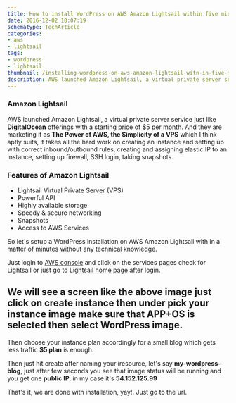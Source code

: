 ```yaml
---
title: How to install WordPress on AWS Amazon Lightsail within five mintues
date: 2016-12-02 18:07:19
schematype: TechArticle
categories:
- aws
- lightsail
tags:
- wordpress
- lightsail
thumbnail: /installing-wordpress-on-aws-amazon-lightsail-witn-in-five-mintues/lightsail.png
description: AWS launched Amazon Lightsail, a virtual private server service just like DigitalOcean offerings with a starting price of $5 per month. And they are marketing it as The Power of AWS, the Simplicity of a VPS which I think aptly suits, it takes all the hard work on creating an instance and setting up with correct inbound/outbound rules, creating and assigning elastic IP to an instance, setting up firewall, SSH login, taking snapshots.
---
```

### Amazon Lightsail

AWS launched Amazon Lightsail, a virtual private server service just like **DigitalOcean** offerings with a starting price of $5 per month. And they are marketing it as **The Power of AWS, the Simplicity of a VPS** which I think aptly suits, it takes all the hard work on creating an instance and setting up with correct inbound/outbound rules,  creating and assigning elastic IP to an instance, setting up firewall, SSH login, taking snapshots.

### Features of Amazon Lightsail

- Lightsail Virtual Private Server (VPS)
- Powerful API
- Highly available storage
- Speedy & secure networking
- Snapshots
- Access to AWS Services


So let's setup a WordPress installation on AWS Amazon Lightsail with in a matter of minutes without any technical knowledge.

Just login to [AWS console](https://console.aws.amazon.com/) and click on the services pages check for Lightsail or just go to [Lightsail home page](https://lightsail.aws.amazon.com/) after login.
<!-- more -->
<amp-img src="lightsail-1.png" width="650" height="300" alt="AWS Lighsail - Create a resource" layout="responsive"></amp-img>
We will see a screen like the above image just click on create instance then under pick your instance image make sure that **APP+OS** is selected then select **WordPress** image.
<amp-img src="pick-wordpress-image.png" width="650" height="300" alt="AWS Lighsail - Pick WordPress Image" layout="responsive"></amp-img>
---
Then choose your instance plan accordingly for a small blog which gets less traffic **$5 plan** is enough.
<amp-img src="plan-lightsail.png" width="650" height="300" alt="AWS Lighsail - Choose Instance Plan" layout="responsive"></amp-img>

Then just hit create after naming your iresource, let's say **my-wordpress-blog**, just after few seconds you see that image status will be running and you get one **public IP**, in my case it's **54.152.125.99**

<amp-img src="resource.png" width="650" height="300" alt="AWS Lighsail - Create Resource" layout="responsive"></amp-img>

That's it, we are done with installation, yay!. Just go to the url.

<amp-img src="installed.png" width="650" height="300" alt="AWS Lighsail - WordPress Installed" layout="responsive"></amp-img>
